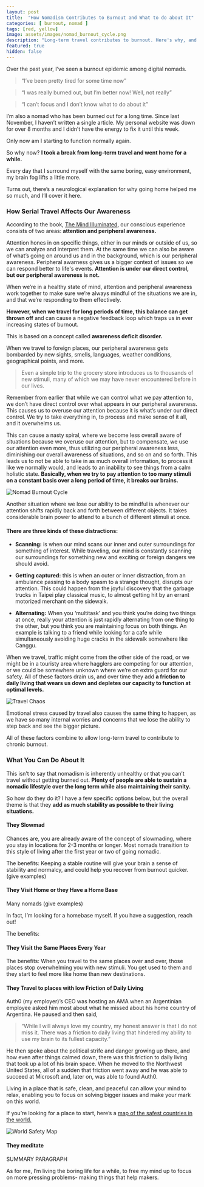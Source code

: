 ```yaml
---
layout: post
title:  "How Nomadism Contributes to Burnout and What to do about It"
categories: [ burnout, nomad ]
tags: [red, yellow]
image: assets/images/nomad_burnout_cycle.png
description: "Long-term travel contributes to burnout. Here's why, and what you can do about it."
featured: true
hidden: false
---
```


Over the past year, I’ve seen a burnout epidemic among digital nomads. 
> “I’ve been pretty tired for some time now”

> “I was really burned out, but I’m better now! Well, not really”

> “I can’t focus and I don’t know what to do about it”

I’m also a nomad who has been burned out for a long time. Since last November, I haven’t written a single article. My personal website was down for over 8 months and I didn’t have the energy to fix it until this week.

Only now am I starting to function normally again. 


So why now? **I took a break from long-term travel and went home for a while.**

Every day that I surround myself with the same boring, easy environment, my brain fog lifts a little more.

Turns out, there’s a neurological explanation for why going home helped me so much, and I’ll cover it here.

### How Serial Travel Affects Our Awareness

According to the book, [The Mind Illuminated](https://www.amazon.com/Mind-Illuminated-Meditation-Integrating-Mindfulness-ebook/dp/B01INMZKAQ/), our conscious experience consists of two areas: **attention and peripheral awareness.**

Attention hones in on specific things, either in our minds or outside of us, so we can analyze and interpret them. At the same time we can also be aware of what’s going on around us and in the background, which is our peripheral awareness. Peripheral awarness gives us a bigger context of issues so we can respond better to life's events. **Attention is under our direct control, but our peripheral awareness is not.**

When we’re in a healthy state of mind, attention and peripheral awareness work together to make sure we’re always mindful of the situations we are in, and that we’re responding to them effectively.

**However, when we travel for long periods of time, this balance can get thrown off** and can cause a negative feedback loop which traps us in ever increasing states of burnout.

This is based on a concept called **awareness deficit disorder.** 

When we travel to foreign places, our peripheral awareness gets bombarded by new sights, smells, languages, weather conditions, geographical points, and more. 

>Even a simple trip to the grocery store introduces us to thousands of new stimuli, many of which we may have never encountered before in our lives.

Remember from earlier that while we can control what we pay attention to, we don’t have direct control over what appears in our peripheral awareness. This causes us to overuse our attention because it is what’s under our direct control. We try to take everything in, to process and make sense of it all, and it overwhelms us. 

This can cause a nasty spiral, where we become less overall aware of situations because we overuse our attention, but to compensate, we use our attention even more, thus utilizing our peripheral awareness less, diminishing our overall awareness of situations, and so on and so forth. This leads us to not be able to take in as much overall information, to process it like we normally would, and leads to an inability to see things from a calm holistic state. **Basically, when we try to pay attention to too many stimuli on a constant basis over a long period of time, it breaks our brains.**


![Nomad Burnout Cycle](/assets/images/nomad_burnout_cycle.png "Nomad Burnout Cycle")

Another situation where we lose our ability to be mindful is whenever our attention shifts rapidly back and forth between different objects. It takes considerable brain power to attend to a bunch of different stimuli at once. 

#### There are three kinds of these distractions:

* **Scanning:** is when our mind scans our inner and outer surroundings for something of interest. While traveling, our mind is constantly scanning our surroundings for something new and exciting or foreign dangers we should avoid.

* **Getting captured:** this is when an outer or inner distraction, from an ambulance passing to a body spasm to a strange thought, disrupts our attention. This could happen from the joyful discovery that the garbage trucks in Taipei play classical music, to almost getting hit by an errant motorized merchant on the sidewalk.

* **Alternating:** When you ‘multitask’ and you think you’re doing two things at once, really your attention is just rapidly alternating from one thing to the other, but you think you are maintaining focus on both things. An example is talking to a friend while looking for a cafe while simultaneously avoiding huge cracks in the sidewalk somewhere like Canggu.

When we travel, traffic might come from the other side of the road, or we might be in a touristy area where hagglers are competing for our attention, or we could be somewhere unknown where we’re on extra guard for our safety. All of these factors drain us, and over time they add **a friction to daily living that wears us down and depletes our capacity to function at optimal levels.**

![Travel Chaos](/assets/images/jumbotron.jpg "Travel Chaos")



Emotional stress caused by travel also causes the same thing to happen, as we have so many internal worries and concerns that we lose the ability to step back and see the bigger picture.

All of these factors combine to allow long-term travel to contribute to chronic burnout.

### What You Can Do About It

This isn’t to say that nomadism is inherently unhealthy or that you can’t travel without getting burned out. **Plenty of people are able to sustain a nomadic lifestyle over the long term while also maintaining their sanity.**

So how do they do it? I have a few specific options below, but the overall theme is that they **add as much stability as possible to their living situations.**

#### They Slowmad


Chances are, you are already aware of the concept of slowmading, where you stay in locations for 2-3 months or longer. Most nomads transition to this style of living after the first year or two of going nomadic.

The benefits: Keeping a stable routine will give your brain a sense of stability and normalcy, and could help you recover from burnout quicker.
(give examples)

#### They Visit Home or they Have a Home Base

Many nomads (give examples)

In fact, I’m looking for a homebase myself. If you have a suggestion, reach out!

The benefits:

#### They Visit the Same Places Every Year

The benefits: When you travel to the same places over and over, those places stop overwhelming you with new stimuli. You get used to them and they start to feel more like home than new destinations.

#### They Travel to places with low Friction of Daily Living

Auth0 (my employer)’s CEO was hosting an AMA when an Argentinian employee asked him most about what he missed about his home country of Argentina. He paused and then said,
> “While I will always love my country, my honest answer is that I do not miss it. There was a friction to daily living that hindered my ability to use my brain to its fullest capacity.” 

He then spoke about the political strife and danger growing up there, and how even after things calmed down, there was this friction to daily living that took up a lot of his brain space. When he moved to the Northwest United States, all of a sudden that friction went away and he was able to succeed at Microsoft and, later on, was able to found Auth0. 

Living in a place that is safe, clean, and peaceful can allow your mind to relax, enabling you to focus on solving bigger issues and make your mark on this world.

If you’re looking for a place to start, here’s a [map of the safest countries in the world.](https://drum-cussac.com/blog/world-risk-map/)


![World Safety Map](/assets/images/world_safety_map2019.jpg "World Safety Map")


#### They meditate





SUMMARY PARAGRAPH



As for me, I’m living the boring life for a while, to free my mind up to focus on more pressing problems- making things that help makers.

